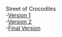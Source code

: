 Street of Crocodiles
<br>
-[Version 1](https://peter-ixd-belfast.github.io/street_of_crocodiles/street-of-crocodiles_1.html)
<br>
-[Version 2](https://peter-ixd-belfast.github.io/street_of_crocodiles/street-of-crocodiles_2.html)
<br>
-[Final Version](https://peter-ixd-belfast.github.io/street_of_crocodiles/street-of-crocodiles.html)